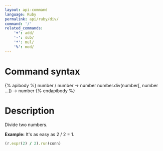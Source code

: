 ```yaml
---
layout: api-command
language: Ruby
permalink: api/ruby/div/
command: '/'
related_commands:
    '+': add/
    '-': sub/
    '*': mul/
    '%': mod/
---
```


# Command syntax #

{% apibody %}
number / number &rarr; number
number.div(number[, number ...]) &rarr; number
{% endapibody %}

# Description #

Divide two numbers.

__Example:__ It's as easy as 2 / 2 = 1.

```rb
(r.expr(2) / 2).run(conn)
```


